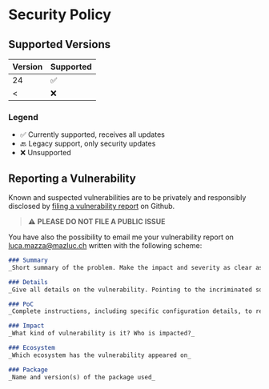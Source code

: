 # Security Policy

## Supported Versions

| Version | Supported          |
| ------- | ------------------ |
| 24      | :white_check_mark: |
| <       | :x:                |

### Legend

* ✅ Currently supported, receives all updates
* 🔙 Legacy support, only security updates
* ❌ Unsupported

## Reporting a Vulnerability

Known and suspected vulnerabilities are to be privately and responsibly
disclosed by [filing a vulnerability report](https://github.com/lucamazzza/DBClient/security/advisories/new)
on Github.

> ⚠️ **PLEASE DO NOT FILE A PUBLIC ISSUE**

You have also the possibility to email me your vulnerability report on [luca.mazza@mazluc.ch](mailto:luca.mazza@mazluc.ch)
written with the following scheme:
```markdown
### Summary
_Short summary of the problem. Make the impact and severity as clear as possible. For example: An unsafe deserialization vulnerability allows any unauthenticated user to execute arbitrary code on the server._

### Details
_Give all details on the vulnerability. Pointing to the incriminated source code is very helpful for the maintainer._

### PoC
_Complete instructions, including specific configuration details, to reproduce the vulnerability._

### Impact
_What kind of vulnerability is it? Who is impacted?_

### Ecosystem
_Which ecosystem has the vulnerability appeared on_

### Package
_Name and version(s) of the package used_
```

